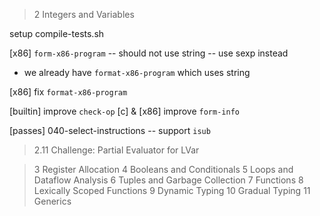 > 2 Integers and Variables

setup compile-tests.sh

[x86] `form-x86-program` -- should not use string -- use sexp instead

- we already have `format-x86-program` which uses string

[x86] fix `format-x86-program`

[builtin] improve `check-op`
[c] & [x86] improve `form-info`

[passes] 040-select-instructions -- support `isub`

> 2.11 Challenge: Partial Evaluator for LVar

> 3 Register Allocation
> 4 Booleans and Conditionals
> 5 Loops and Dataflow Analysis
> 6 Tuples and Garbage Collection
> 7 Functions
> 8 Lexically Scoped Functions
> 9 Dynamic Typing
> 10 Gradual Typing
> 11 Generics
